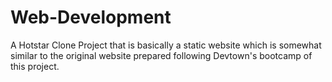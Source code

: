 # Web-Development
A Hotstar Clone Project that is basically a static website which is somewhat similar to the original website prepared following Devtown's bootcamp of this project.
